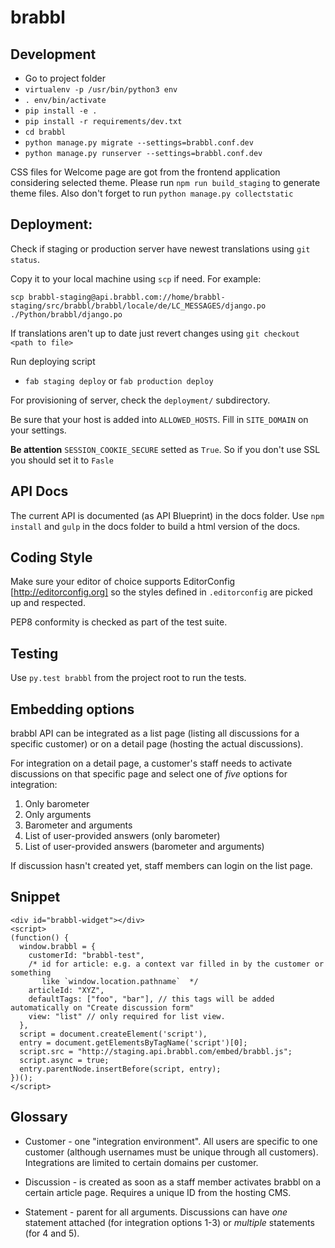 # brabbl

## Development

* Go to project folder
* `virtualenv -p /usr/bin/python3 env`
* `. env/bin/activate`
* `pip install -e .`
* `pip install -r requirements/dev.txt`
* `cd brabbl`
* `python manage.py migrate --settings=brabbl.conf.dev`
* `python manage.py runserver --settings=brabbl.conf.dev`

CSS files for Welcome page are got from the frontend application considering selected theme. Please run `npm run build_staging` to generate theme files.
Also don't forget to run `python manage.py collectstatic`


## Deployment:

Check if staging or production server have newest translations using `git status`.

Copy it to your local machine using `scp` if need. For example:

`scp brabbl-staging@api.brabbl.com://home/brabbl-staging/src/brabbl/brabbl/locale/de/LC_MESSAGES/django.po ./Python/brabbl/django.po`

If translations aren't up to date just revert changes using `git checkout <path to file>`

Run deploying script

* `fab staging deploy` or `fab production deploy`

For provisioning of server, check the `deployment/` subdirectory.

Be sure that your host is added into `ALLOWED_HOSTS`. Fill in `SITE_DOMAIN` on your settings.

**Be attention** `SESSION_COOKIE_SECURE` setted as `True`. So if you don't use SSL you should set it to `Fasle`

## API Docs

The current API is documented (as API Blueprint) in the docs folder.
Use `npm install` and `gulp` in the docs folder to build a html version of the docs.


## Coding Style

Make sure your editor of choice supports EditorConfig [http://editorconfig.org] so the
styles defined in `.editorconfig` are picked up and respected.

PEP8 conformity is checked as part of the test suite.


## Testing

Use `py.test brabbl` from the project root to run the tests.


## Embedding options

brabbl API can be integrated as a list page (listing all discussions for
a specific customer) or on a detail page (hosting the actual discussions).

For integration on a detail page, a customer's staff needs to activate
discussions on that specific page and select one of *five* options for
integration:

1. Only barometer
2. Only arguments
3. Barometer and arguments
4. List of user-provided answers (only barometer)
5. List of user-provided answers (barometer and arguments)

If discussion hasn't created yet, staff members can login on the list page.


## Snippet

```
<div id="brabbl-widget"></div>
<script>
(function() {
  window.brabbl = {
    customerId: "brabbl-test",
    /* id for article: e.g. a context var filled in by the customer or something
	   like `window.location.pathname`  */
    articleId: "XYZ",
    defaultTags: ["foo", "bar"], // this tags will be added automatically on "Create discussion form"
    view: "list" // only required for list view.
  },
  script = document.createElement('script'),
  entry = document.getElementsByTagName('script')[0];
  script.src = "http://staging.api.brabbl.com/embed/brabbl.js";
  script.async = true;
  entry.parentNode.insertBefore(script, entry);
})();
</script>
```

## Glossary

* Customer - one "integration environment". All users are specific to
  one customer (although usernames must be unique through all customers).
  Integrations are limited to certain domains per customer.

* Discussion - is created as soon as a staff member activates brabbl on
  a certain article page. Requires a unique ID from the hosting CMS.

* Statement - parent for all arguments. Discussions can have _one_ statement
  attached (for integration options 1-3) or _multiple_ statements (for 4 and 5).
